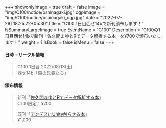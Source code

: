 +++
showonlyimage = true
draft = false
image = "img/C100/notice/oshinagaki.jpg"
ogpImage = "img/C100/notice/oshinagaki_ogp.jpg"
date = "2022-07-29T18:25:22+05:30"
title = "C100 1日目西せ14bで新刊頒布します！"
IsSummaryLargeImage = true
EventName = "C100"
Description = "C100の1日目西せ14bで新刊「佐久間まゆとRでデータ解析する本」を¥700で頒布いたします！"
weight = 1
isBook = false
isMenu = false
+++

#### 日時・サークル情報
> C100 1日目 2022/08/13(土) \
> 西せ14b「森の兄貴たち」

#### 頒布情報
> 新刊「[佐久間まゆとRでデータ解析する本](../main/)」 \
> C100限定：¥700
> 
> 既刊「[アンデスにUnity触らせる本](../../c99/main/)」 \
> ¥1,000